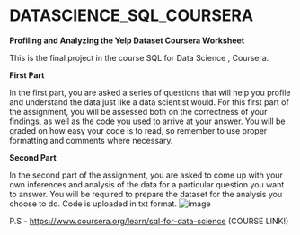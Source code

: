 # DATASCIENCE_SQL_COURSERA
**Profiling and Analyzing the Yelp Dataset Coursera Worksheet**

This is the final project in the course SQL for Data Science , Coursera. 

**First Part**

In the first part, you are asked a series of questions that will help you profile and understand the data just like a data scientist would. For this first part of the assignment, you will be assessed both on the correctness of your findings, as well as the code you used to arrive at your answer. You will be graded on how easy your code is to read, so remember to use proper formatting and comments where necessary.

**Second Part**

In the second part of the assignment, you are asked to come up with your own inferences and analysis of the data for a particular question you want to answer. You will be required to prepare the dataset for the analysis you choose to do. 
Code is uploaded in txt format. 
![image](https://user-images.githubusercontent.com/92541684/154729136-93278e2f-8d2b-4967-af8a-3ee104953eba.png)

P.S - https://www.coursera.org/learn/sql-for-data-science (COURSE LINK!)
